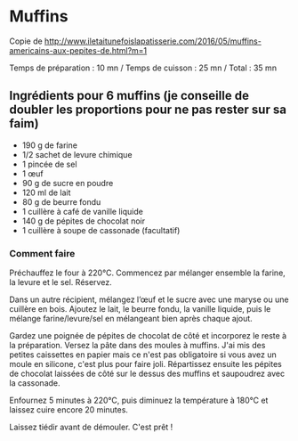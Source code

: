 # Muffins

Copie de http://www.iletaitunefoislapatisserie.com/2016/05/muffins-americains-aux-pepites-de.html?m=1

Temps de préparation : 10 mn / Temps de cuisson : 25 mn / Total : 35 mn

## Ingrédients pour 6 muffins (je conseille de doubler les proportions pour ne pas rester sur sa faim)

* 190 g de farine
* 1/2 sachet de levure chimique
* 1 pincée de sel
* 1 œuf
* 90 g de sucre en poudre
* 120 ml de lait
* 80 g de beurre fondu
* 1 cuillère à café de vanille liquide
* 140 g de pépites de chocolat noir
* 1 cuillère à soupe de cassonade (facultatif)

### Comment faire

Préchauffez le four à 220°C.
Commencez par mélanger ensemble la farine, la levure et le sel. Réservez.

Dans un autre récipient, mélangez l’œuf et le sucre avec une maryse ou une cuillère en bois. Ajoutez le lait, le beurre fondu, la vanille liquide, puis le mélange farine/levure/sel en mélangeant bien après chaque ajout.

Gardez une poignée de pépites de chocolat de côté et incorporez le reste à la préparation.
Versez la pâte dans des moules à muffins. J'ai mis des petites caissettes en papier mais ce n'est pas obligatoire si vous avez un moule en silicone, c'est plus pour faire joli.
Répartissez ensuite les pépites de chocolat laissées de côté sur le dessus des muffins et saupoudrez avec la cassonade.

Enfournez 5 minutes à 220°C, puis diminuez la température à 180°C et laissez cuire encore 20 minutes.

Laissez tiédir avant de démouler. C'est prêt !

